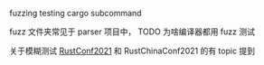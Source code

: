 fuzzing testing cargo subcommand

fuzz 文件夹常见于 parser 项目中， TODO 为啥编译器都用 fuzz 测试

关于模糊测试 [RustConf2021](https://mp.weixin.qq.com/s/qsT0MwYavZ6bjcRuYCGsHg) 和 RustChinaConf2021 的有 topic 提到
